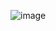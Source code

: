 ![image](https://user-images.githubusercontent.com/89816245/218928802-d2737181-3111-465a-a2b2-3fa2a246fed8.png)
